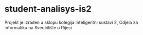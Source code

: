 # student-analisys-is2
Projekt je izrađen u sklopu kolegija Inteligentni sustavi 2, Odjela za informatiku na Sveučilište u Rijeci
